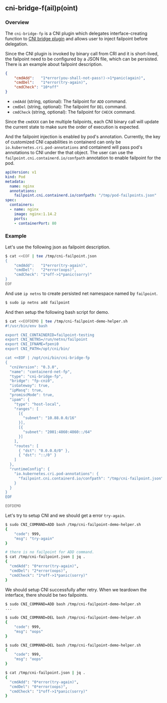 ## cni-bridge-f(ail)p(oint)

### Overview

The `cni-bridge-fp` is a CNI plugin which delegates interface-creating function
to [CNI bridge plugin][1] and allows user to inject failpoint before delegation.

Since the CNI plugin is invoked by binary call from CRI and it is short-lived,
the failpoint need to be configured by a JSON file, which can be persisted.
There is an example about failpoint description.

```json
{
	"cmdAdd":   "1*error(you-shall-not-pass!)->1*panic(again)",
	"cmdDel":   "1*error(try-again)",
	"cmdCheck": "10*off"
}
```

* `cmdAdd` (string, optional): The failpoint for `ADD` command.
* `cmdDel` (string, optional): The failpoint for `DEL` command.
* `cmdCheck` (string, optional): The failpoint for `CHECK` command.

Since the `cmdXXX` can be multiple failpoints, each CNI binary call will update
the current state to make sure the order of execution is expected.

And the failpoint injection is enabled by pod's annotation. Currently, the key
of customized CNI capabilities in containerd can only be `io.kubernetes.cri.pod-annotations`
and containerd will pass pod's annotations to CNI under the that object. The
user can use the `failpoint.cni.containerd.io/confpath` annotation to enable
failpoint for the pod.

```yaml
apiVersion: v1
kind: Pod
metadata:
  name: nginx
  annotations:
    failpoint.cni.containerd.io/confpath: "/tmp/pod-failpoints.json"
spec:
  containers:
  - name: nginx
    image: nginx:1.14.2
    ports:
    - containerPort: 80
```

### Example

Let's use the following json as failpoint description.

```bash
$ cat <<EOF | tee /tmp/cni-failpoint.json
{
	"cmdAdd":   "1*error(try-again)",
	"cmdDel":   "2*error(oops)",
	"cmdCheck": "1*off->1*panic(sorry)"
}
EOF
```

And use `ip netns` to create persisted net namespace named by `failpoint`.

```bash
$ sudo ip netns add failpoint
```

And then setup the following bash script for demo.

```bash
$ cat <<EOFDEMO | tee /tmp/cni-failpoint-demo-helper.sh
#!/usr/bin/env bash

export CNI_CONTAINERID=failpoint-testing
export CNI_NETNS=/run/netns/failpoint
export CNI_IFNAME=fpeni0
export CNI_PATH=/opt/cni/bin/

cat <<EOF | /opt/cni/bin/cni-bridge-fp
{
  "cniVersion": "0.3.0",
  "name": "containerd-net-fp",
  "type": "cni-bridge-fp",
  "bridge": "fp-cni0",
  "isGateway": true,
  "ipMasq": true,
  "promiscMode": true,
  "ipam": {
    "type": "host-local",
    "ranges": [
      [{
        "subnet": "10.88.0.0/16"
      }],
      [{
        "subnet": "2001:4860:4860::/64"
      }]
    ],
    "routes": [
      { "dst": "0.0.0.0/0" },
      { "dst": "::/0" }
    ]
  },
  "runtimeConfig": {
    "io.kubernetes.cri.pod-annotations": {
      "failpoint.cni.containerd.io/confpath": "/tmp/cni-failpoint.json"
    }
  }
}
EOF

EOFDEMO
```

Let's try to setup CNI and we should get a error `try-again`.

```bash
$ sudo CNI_COMMAND=ADD bash /tmp/cni-failpoint-demo-helper.sh
{
    "code": 999,
    "msg": "try-again"
}

# there is no failpoint for ADD command.
$ cat /tmp/cni-failpoint.json | jq .
{
  "cmdAdd": "0*error(try-again)",
  "cmdDel": "2*error(oops)",
  "cmdCheck": "1*off->1*panic(sorry)"
}
```

We should setup CNI successfully after retry. When we teardown the interface,
there should be two failpoints.

```bash
$ sudo CNI_COMMAND=ADD bash /tmp/cni-failpoint-demo-helper.sh
...

$ sudo CNI_COMMAND=DEL bash /tmp/cni-failpoint-demo-helper.sh
{
    "code": 999,
    "msg": "oops"
}

$ sudo CNI_COMMAND=DEL bash /tmp/cni-failpoint-demo-helper.sh
{
    "code": 999,
    "msg": "oops"
}

$ cat /tmp/cni-failpoint.json | jq .
{
  "cmdAdd": "0*error(try-again)",
  "cmdDel": "0*error(oops)",
  "cmdCheck": "1*off->1*panic(sorry)"
}
```

[1]: <https://www.cni.dev/plugins/current/main/bridge/>
